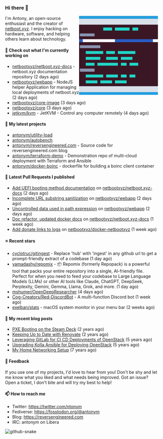 
### Hi there 👋

<img align="right" src="https://raw.githubusercontent.com/antonym/antonym/master/assets/nbxyz.png" width="260">

I'm Antony, an open-source enthusiast and the creator of [netboot.xyz](https://netboot.xyz). I enjoy 
hacking on hardware, software, and helping others learn about technology. 

#### 👷 Check out what I'm currently working on

- [netbootxyz/netboot.xyz-docs](https://github.com/netbootxyz/netboot.xyz-docs) - netboot.xyz documentation repository (2 days ago)
- [netbootxyz/webapp](https://github.com/netbootxyz/webapp) - NodeJS helper Application for managing local deployments of netboot.xyz (2 days ago)
- [netbootxyz/core-image](https://github.com/netbootxyz/core-image) (3 days ago)
- [netbootxyz/core](https://github.com/netbootxyz/core) (3 days ago)
- [jetkvm/kvm](https://github.com/jetkvm/kvm) - JetKVM - Control any computer remotely (4 days ago)

#### 🌱 My latest projects

- [antonym/utility-load](https://github.com/antonym/utility-load)
- [antonym/autobench](https://github.com/antonym/autobench)
- [antonym/reversengineered.com](https://github.com/antonym/reversengineered.com) - Source code for reversengineered.com blog
- [antonym/terraform-demo](https://github.com/antonym/terraform-demo) - Demonstration repo of multi-cloud deployment with Terraform and Ansible
- [antonym/docker-boinc](https://github.com/antonym/docker-boinc) - dockerfile for building a boinc client container

#### 🔨 Latest Pull Requests I published

- [Add UEFI booting method documentation](https://github.com/netbootxyz/netboot.xyz-docs/pull/128) on [netbootxyz/netboot.xyz-docs](https://github.com/netbootxyz/netboot.xyz-docs) (2 days ago)
- [Incomplete URL substring sanitization](https://github.com/netbootxyz/webapp/pull/86) on [netbootxyz/webapp](https://github.com/netbootxyz/webapp) (2 days ago)
- [ Uncontrolled data used in path expression](https://github.com/netbootxyz/webapp/pull/85) on [netbootxyz/webapp](https://github.com/netbootxyz/webapp) (2 days ago)
- [Doc refactor, updated docker docs](https://github.com/netbootxyz/netboot.xyz-docs/pull/125) on [netbootxyz/netboot.xyz-docs](https://github.com/netbootxyz/netboot.xyz-docs) (1 week ago)
- [Add donate links to logs](https://github.com/netbootxyz/docker-netbootxyz/pull/80) on [netbootxyz/docker-netbootxyz](https://github.com/netbootxyz/docker-netbootxyz) (1 week ago)

#### ⭐ Recent stars

- [cyclotruc/gitingest](https://github.com/cyclotruc/gitingest) - Replace &#39;hub&#39; with &#39;ingest&#39; in any github url to get a prompt-friendly extract of a codebase  (1 day ago)
- [yamadashy/repomix](https://github.com/yamadashy/repomix) - 📦 Repomix (formerly Repopack) is a powerful tool that packs your entire repository into a single, AI-friendly file. Perfect for when you need to feed your codebase to Large Language Models (LLMs) or other AI tools like Claude, ChatGPT, DeepSeek, Perplexity, Gemini, Gemma, Llama, Grok, and more. (1 day ago)
- [mshumer/OpenDeepResearcher](https://github.com/mshumer/OpenDeepResearcher) (4 days ago)
- [Cog-Creators/Red-DiscordBot](https://github.com/Cog-Creators/Red-DiscordBot) - A multi-function Discord bot (1 week ago)
- [exelban/stats](https://github.com/exelban/stats) - macOS system monitor in your menu bar (2 weeks ago)

#### 📜 My recent blog posts

- [PXE Booting on the Steam Deck](https://www.reversengineered.com/2022/08/02/pxe-booting-on-the-steam-deck/) (2 years ago)
- [Keeping Up to Date with Renovate](https://www.reversengineered.com/2022/03/13/keeping-up-to-date-with-renovate/) (2 years ago)
- [Leveraging GitLab for CI CD Deployments of OpenStack](https://www.reversengineered.com/2019/08/13/leveraging-gitlab-for-ci-cd-deployments-of-openstack/) (5 years ago)
- [Upgrading Kolla Ansible for Deploying OpenStack](https://www.reversengineered.com/2019/05/10/upgrading-kolla-ansible-for-deploying-openstack/) (5 years ago)
- [My Home Networking Setup](https://www.reversengineered.com/2017/07/29/my-home-networking-setup/) (7 years ago)

#### 💬 Feedback

If you use one of my projects, I'd love to hear from you! Don't be shy and let me know what you liked
and what needs being improved. Got an issue? Open a ticket, I don't bite and will try my best to help!

#### 📫 How to reach me

- Twitter: https://twitter.com/ntonym
- Fediverse: https://fosstodon.org/@antonym
- Blog: https://reversengineered.com
- IRC: antonym on Libera
<picture>
  <source media="(prefers-color-scheme: dark)" srcset="https://raw.githubusercontent.com/antonym/antonym/output/github-contribution-grid-snake-dark.svg" />
  <source media="(prefers-color-scheme: light)" srcset="https://raw.githubusercontent.com/antonym/antonym/output/github-contribution-grid-snake.svg" />
  <img alt="github-snake" src="github-snake.svg" />
</picture>
